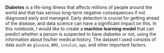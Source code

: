 **Diabetes** is a life-long illness that affects millions of people around the world and that has serious long-term negative consequences if not diagnosed early and managed. Early detection is crucial for getting ahead of the disease, and data science can have a significant impact on this.
In this notebook, I would like to create a **machine learning model** that can predict whether a person is suspected to have diabetes or not, using the information about his/her medical history. The dataset I used consists of data such as `glucose`, `BMI`, `insulin`, `age`, and other important factors.
